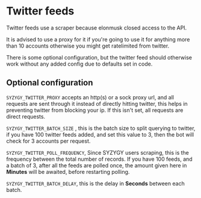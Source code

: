 # Twitter feeds

Twitter feeds use a scraper because elonmusk closed access to the API. 

It is advised to use a proxy for it if you're going to use it for anything more than 10 accounts
otherwise you might get ratelimited from twitter. 

There is some optional configuration, but the twitter feed should otherwise work without any added config due to defaults set in code. 


 ##  Optional configuration 

`SYZYGY_TWITTER_PROXY` accepts an http(s) or a sock proxy url, and all requests are sent through it instead of directly hitting twitter, this helps in preventing twitter from blocking your ip. If this isn't set, all requests are direct requests. 

`SYZYGY_TWITTER_BATCH_SIZE` , this is the batch size to split querying to twitter, if you have 100 twitter feeds added, and set this value to 3, then the bot will check for 3 accounts per request. 

`SYZYGY_TWITTER_POLL_FREQUENCY`, Since SYZYGY users scraping, this is the frequency between the total number of records. If you have 100 feeds, and a batch of 3, after all the feeds are polled once, the amount given here in **Minutes** will be awaited, before restarting polling. 

`SYZYGY_TWITTER_BATCH_DELAY`, this is the delay in **Seconds** between each batch. 